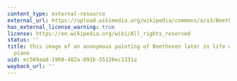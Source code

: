 ```yaml
---
content_type: external-resource
external_url: https://upload.wikimedia.org/wikipedia/commons/a/a3/Beethovenhome.JPG
has_external_license_warning: true
license: https://en.wikipedia.org/wiki/All_rights_reserved
status: ''
title: this image of an anonymous painting of Beethoven later in life working at the
  piano
uid: ec509aad-1960-482a-891b-55126ec1331a
wayback_url: ''
---
```

